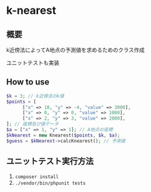 # k-nearest

## 概要
k近傍法によってA地点の予測値を求めるためのクラス作成

ユニットテストも実装

## How to use
```PHP
$k = 3; // k近傍法のk値
$points = [
 　　　["x" => 10, "y" => -4, "value" => 3000],
 　　　["x" => 0, "y" => 0, "value" => 1000],
 　　　["x" => 2, "y" => 3, "value" => 2000],
]; // 座標及び値データ
$a = ["x" => 1, "y" => 1]; // A地点の座標
$kNearest = new Knearest($points, $k, $a);
$guess = $kNearest->calcKnearest(); // 予測値
```

## ユニットテスト実行方法
1. `composer install`
1. `./vendor/bin/phpunit tests`
